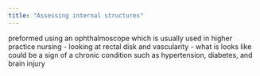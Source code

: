 ```yaml
---
title: "Assessing internal structures"
---
```

preformed using an ophthalmoscope which is usually used in higher practice nursing - looking at rectal disk and vascularity - what is looks like could be a sign of a chronic condition such as hypertension, diabetes, and brain injury

